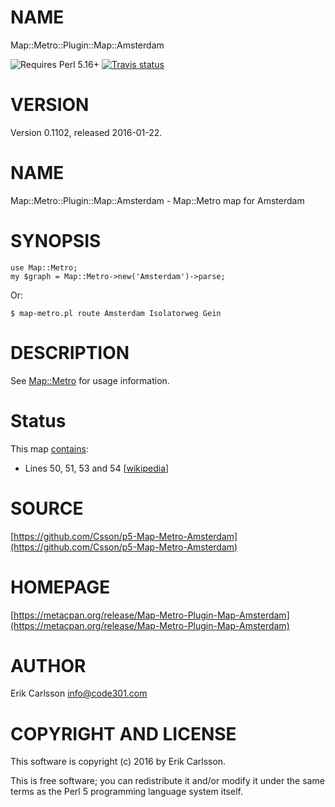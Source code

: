 # NAME

Map::Metro::Plugin::Map::Amsterdam

![Requires Perl 5.16+](https://img.shields.io/badge/perl-5.16+-brightgreen.svg) [![Travis status](https://api.travis-ci.org/Csson/p5-Map-Metro-Amsterdam.svg?branch=master)](https://travis-ci.org/Csson/p5-Map-Metro-Amsterdam) 

# VERSION

Version 0.1102, released 2016-01-22.

# NAME

Map::Metro::Plugin::Map::Amsterdam - Map::Metro map for Amsterdam

# SYNOPSIS

    use Map::Metro;
    my $graph = Map::Metro->new('Amsterdam')->parse;

Or:

    $ map-metro.pl route Amsterdam Isolatorweg Gein

# DESCRIPTION

See [Map::Metro](https://metacpan.org/pod/Map::Metro) for usage information.

# Status

This map [contains](https://metacpan.org/pod/Map::Metro::Plugin::Map::Amsterdam::Lines):

- Lines 50, 51, 53 and 54 \[[wikipedia](https://en.wikipedia.org/wiki/Amsterdam_metro)\]

# SOURCE

[https://github.com/Csson/p5-Map-Metro-Amsterdam](https://github.com/Csson/p5-Map-Metro-Amsterdam)

# HOMEPAGE

[https://metacpan.org/release/Map-Metro-Plugin-Map-Amsterdam](https://metacpan.org/release/Map-Metro-Plugin-Map-Amsterdam)

# AUTHOR

Erik Carlsson <info@code301.com>

# COPYRIGHT AND LICENSE

This software is copyright (c) 2016 by Erik Carlsson.

This is free software; you can redistribute it and/or modify it under
the same terms as the Perl 5 programming language system itself.
